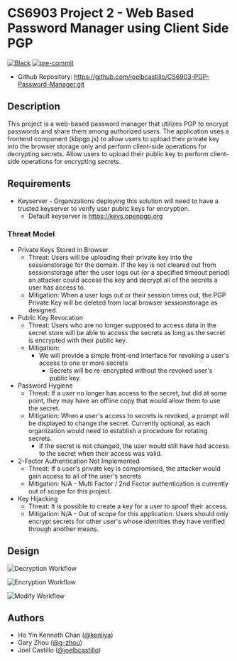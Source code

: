 CS6903 Project 2 - Web Based Password Manager using Client Side PGP
===================================================

[![Black](https://img.shields.io/badge/code%20style-black-000000.svg)](https://github.com/psf/black)
[![pre-commit](https://img.shields.io/badge/pre--commit-enabled-brightgreen?logo=pre-commit&logoColor=white)](https://github.com/pre-commit/pre-commit)

* Github Repository:  <https://github.com/joelbcastillo/CS6903-PGP-Password-Manager.git>

Description
-----------

This project is a web-based password manager that utilizes PGP to encrypt passwords and share them among authorized users. The application uses a frontend component (kbpgp.js) to allow users to upload their private key into the browser storage only and perform client-side operations for decrypting secrets. Allow users to upload their public key to perform client-side operations for encrypting secrets.

Requirements
------------

* Keyserver - Organizations deploying this solution will need to have a trusted keyserver to verify user public keys for encryption.
  * Default keyserver is <https://keys.openpgp.org>

### Threat Model

* Private Keys Stored in Browser
  * Threat: Users will be uploading their private key into the sessionstorage for the domain. If the key is not cleared out from sessionstorage after the user logs out (or a specified timeout period) an attacker could access the key and decrypt all of the secrets a user has access to.
  * Mitigation: When a user logs out or their session times out, the PGP Private Key will be deleted from local browser sessionstorage as designed.
* Public Key Revocation
  * Threat: Users who are no longer supposed to access data in the secret store will be able to access the secrets as long as the secret is encrypted with their public key.
  * Mitigation:
    * We will provide a simple front-end interface for revoking a user's access to one or more secrets
      * Secrets will be re-encrypted without the revoked user's public key.
* Password Hygiene
  * Threat: If a user no longer has access to the secret, but did at some point, they may have an offline copy that would allow them to use the secret.
  * Mitigation: When a user's access to secrets is revoked, a prompt will be displayed to change the secret. Currently optional, as each organization would need to establish a procedure for rotating secrets.
    * If the secret is not changed, the user would still have had access to the secret when their access was valid.
* 2-Factor Authentication Not Implemented
  * Threat: If a user's private key is compromised, the attacker would gain access to all of the user's secrets
  * Mitigation: N/A - Multi Factor / 2nd Factor authentication is currently out of scope for this project.
* Key Hijacking
  * Threat: It is possible to create a key for a user to spoof their access.
  * Mitigation: N/A - Out of scope for this application. Users should only encrypt secrets for other user's whose identities they have verified through another means.

Design
------

![Decryption Workflow](./documentation/CS6903-PGP-Password-Manager-Workflow-Decryption.png)

![Encryption Workflow](./documentation/CS6903-PGP-Password-Manager-Workflow-Encryption.png)

![Modify Workflow](./documentation/CS6903-PGP-Password-Manager-Workflow-Modify.png)

Authors
-------

* Ho Yin Kenneth Chan ([@kenliya](https://github.com/kenliya))
* Gary Zhou ([@g-zhou](https://github.com/g-zhou))
* Joel Castillo ([@joelbcastillo](https://github.com/joelbcastillo))
